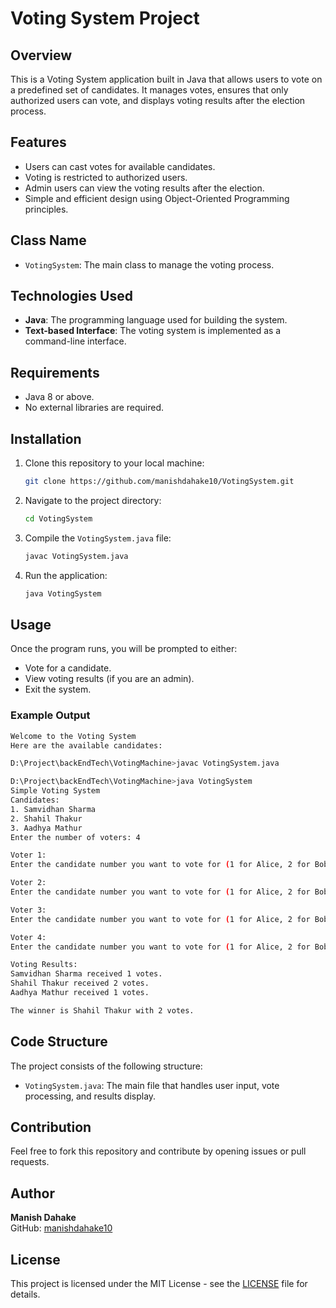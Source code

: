 # Voting System Project

## Overview
This is a Voting System application built in Java that allows users to vote on a predefined set of candidates. It manages votes, ensures that only authorized users can vote, and displays voting results after the election process.

## Features
- Users can cast votes for available candidates.
- Voting is restricted to authorized users.
- Admin users can view the voting results after the election.
- Simple and efficient design using Object-Oriented Programming principles.

## Class Name
- `VotingSystem`: The main class to manage the voting process.

## Technologies Used
- **Java**: The programming language used for building the system.
- **Text-based Interface**: The voting system is implemented as a command-line interface.

## Requirements
- Java 8 or above.
- No external libraries are required.

## Installation
1. Clone this repository to your local machine:
    ```bash
    git clone https://github.com/manishdahake10/VotingSystem.git
    ```

2. Navigate to the project directory:
    ```bash
    cd VotingSystem
    ```

3. Compile the `VotingSystem.java` file:
    ```bash
    javac VotingSystem.java
    ```

4. Run the application:
    ```bash
    java VotingSystem
    ```

## Usage
Once the program runs, you will be prompted to either:
- Vote for a candidate.
- View voting results (if you are an admin).
- Exit the system.

### Example Output
 ```bash
Welcome to the Voting System
Here are the available candidates:

D:\Project\backEndTech\VotingMachine>javac VotingSystem.java

D:\Project\backEndTech\VotingMachine>java VotingSystem
Simple Voting System
Candidates:
1. Samvidhan Sharma
2. Shahil Thakur
3. Aadhya Mathur
Enter the number of voters: 4

Voter 1:
Enter the candidate number you want to vote for (1 for Alice, 2 for Bob, 3 for Charlie): 2

Voter 2:
Enter the candidate number you want to vote for (1 for Alice, 2 for Bob, 3 for Charlie): 2

Voter 3:
Enter the candidate number you want to vote for (1 for Alice, 2 for Bob, 3 for Charlie): 3

Voter 4:
Enter the candidate number you want to vote for (1 for Alice, 2 for Bob, 3 for Charlie): 1

Voting Results:
Samvidhan Sharma received 1 votes.
Shahil Thakur received 2 votes.
Aadhya Mathur received 1 votes.

The winner is Shahil Thakur with 2 votes.
```

## Code Structure
The project consists of the following structure:

- `VotingSystem.java`: The main file that handles user input, vote processing, and results display.

## Contribution
Feel free to fork this repository and contribute by opening issues or pull requests.

## Author
**Manish Dahake**  
GitHub: [manishdahake10](https://github.com/manishdahake10)

## License
This project is licensed under the MIT License - see the [LICENSE](LICENSE) file for details.



